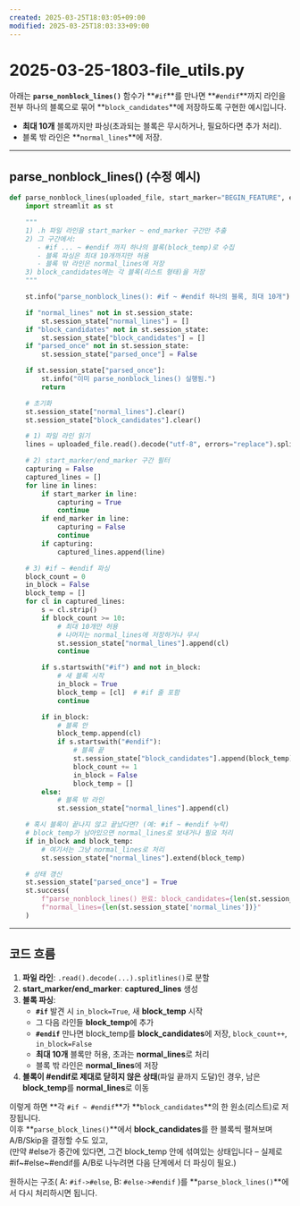 ```yaml
---
created: 2025-03-25T18:03:05+09:00
modified: 2025-03-25T18:03:33+09:00
---
```


# 2025-03-25-1803-file_utils.py

아래는 **`parse_nonblock_lines()`** 함수가 **`#if`**를 만나면 **`#endif`**까지 라인을 전부 하나의 블록으로 묶어 **`block_candidates`**에 저장하도록 구현한 예시입니다.  
- **최대 10개** 블록까지만 파싱(초과되는 블록은 무시하거나, 필요하다면 추가 처리).  
- 블록 밖 라인은 **`normal_lines`**에 저장.

---

## parse_nonblock_lines() (수정 예시)

```python
def parse_nonblock_lines(uploaded_file, start_marker="BEGIN_FEATURE", end_marker="END_FEATURE"):
    import streamlit as st

    """
    1) .h 파일 라인을 start_marker ~ end_marker 구간만 추출
    2) 그 구간에서:
       - #if ... ~ #endif 까지 하나의 블록(block_temp)로 수집
       - 블록 파싱은 최대 10개까지만 허용
       - 블록 밖 라인은 normal_lines에 저장
    3) block_candidates에는 각 블록(리스트 형태)을 저장
    """

    st.info("parse_nonblock_lines(): #if ~ #endif 하나의 블록, 최대 10개")

    if "normal_lines" not in st.session_state:
        st.session_state["normal_lines"] = []
    if "block_candidates" not in st.session_state:
        st.session_state["block_candidates"] = []
    if "parsed_once" not in st.session_state:
        st.session_state["parsed_once"] = False

    if st.session_state["parsed_once"]:
        st.info("이미 parse_nonblock_lines() 실행됨.")
        return

    # 초기화
    st.session_state["normal_lines"].clear()
    st.session_state["block_candidates"].clear()

    # 1) 파일 라인 읽기
    lines = uploaded_file.read().decode("utf-8", errors="replace").splitlines()

    # 2) start_marker/end_marker 구간 필터
    capturing = False
    captured_lines = []
    for line in lines:
        if start_marker in line:
            capturing = True
            continue
        if end_marker in line:
            capturing = False
            continue
        if capturing:
            captured_lines.append(line)

    # 3) #if ~ #endif 파싱
    block_count = 0
    in_block = False
    block_temp = []
    for cl in captured_lines:
        s = cl.strip()
        if block_count >= 10:
            # 최대 10개만 허용
            # 나머지는 normal_lines에 저장하거나 무시
            st.session_state["normal_lines"].append(cl)
            continue

        if s.startswith("#if") and not in_block:
            # 새 블록 시작
            in_block = True
            block_temp = [cl]  # #if 줄 포함
            continue

        if in_block:
            # 블록 안
            block_temp.append(cl)
            if s.startswith("#endif"):
                # 블록 끝
                st.session_state["block_candidates"].append(block_temp)
                block_count += 1
                in_block = False
                block_temp = []
        else:
            # 블록 밖 라인
            st.session_state["normal_lines"].append(cl)

    # 혹시 블록이 끝나지 않고 끝났다면? (예: #if ~ #endif 누락)
    # block_temp가 남아있으면 normal_lines로 보내거나 필요 처리
    if in_block and block_temp:
        # 여기서는 그냥 normal_lines로 처리
        st.session_state["normal_lines"].extend(block_temp)

    # 상태 갱신
    st.session_state["parsed_once"] = True
    st.success(
        f"parse_nonblock_lines() 완료: block_candidates={len(st.session_state['block_candidates'])}개, "
        f"normal_lines={len(st.session_state['normal_lines'])}"
    )
```

---

## 코드 흐름

1. **파일 라인**: `.read().decode(...).splitlines()`로 분할  
2. **start_marker/end_marker**: **captured_lines** 생성  
3. **블록 파싱**:  
   - **`#if`** 발견 시 `in_block=True`, 새 **block_temp** 시작  
   - 그 다음 라인들 **block_temp**에 추가  
   - **`#endif`** 만나면 block_temp를 **block_candidates**에 저장, `block_count++`, `in_block=False`  
   - **최대 10개** 블록만 허용, 초과는 **normal_lines**로 처리  
   - 블록 밖 라인은 **normal_lines**에 저장  
4. **블록이 #endif로 제대로 닫히지 않은 상태**(파일 끝까지 도달)인 경우, 남은 **block_temp**를 **normal_lines**로 이동

이렇게 하면 **각 `#if ~ #endif`**가 **`block_candidates`**의 한 원소(리스트)로 저장됩니다.  
이후 **`parse_block_lines()`**에서 **block_candidates**를 한 블록씩 펼쳐보며 A/B/Skip을 결정할 수도 있고,  
(만약 #else가 중간에 있다면, 그건 block_temp 안에 섞여있는 상태입니다 – 실제로 #if~#else~#endif를 A/B로 나누려면 다음 단계에서 더 파싱이 필요.)

원하시는 구조( A: `#if->#else`, B: `#else->#endif` )를 **`parse_block_lines()`**에서 다시 처리하시면 됩니다.
